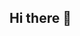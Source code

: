 ## Hi there 👋

<!--
**DiogoDiciti/DiogoDiciti** is a ✨ _special_ ✨ repository because its `README.md` (this file) appears on your GitHub profile.
